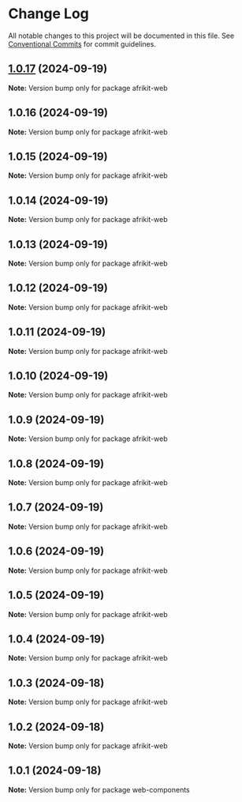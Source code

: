 # Change Log

All notable changes to this project will be documented in this file.
See [Conventional Commits](https://conventionalcommits.org) for commit guidelines.

## [1.0.17](https://github.com/AfrinvestOptimus/afrikit/compare/afrikit-web@1.0.15...afrikit-web@1.0.17) (2024-09-19)

**Note:** Version bump only for package afrikit-web

## 1.0.16 (2024-09-19)

**Note:** Version bump only for package afrikit-web

## 1.0.15 (2024-09-19)

**Note:** Version bump only for package afrikit-web

## 1.0.14 (2024-09-19)

**Note:** Version bump only for package afrikit-web

## 1.0.13 (2024-09-19)

**Note:** Version bump only for package afrikit-web

## 1.0.12 (2024-09-19)

**Note:** Version bump only for package afrikit-web

## 1.0.11 (2024-09-19)

**Note:** Version bump only for package afrikit-web

## 1.0.10 (2024-09-19)

**Note:** Version bump only for package afrikit-web

## 1.0.9 (2024-09-19)

**Note:** Version bump only for package afrikit-web

## 1.0.8 (2024-09-19)

**Note:** Version bump only for package afrikit-web

## 1.0.7 (2024-09-19)

**Note:** Version bump only for package afrikit-web

## 1.0.6 (2024-09-19)

**Note:** Version bump only for package afrikit-web

## 1.0.5 (2024-09-19)

**Note:** Version bump only for package afrikit-web

## 1.0.4 (2024-09-19)

**Note:** Version bump only for package afrikit-web

## 1.0.3 (2024-09-18)

**Note:** Version bump only for package afrikit-web

## 1.0.2 (2024-09-18)

**Note:** Version bump only for package afrikit-web

## 1.0.1 (2024-09-18)

**Note:** Version bump only for package web-components
